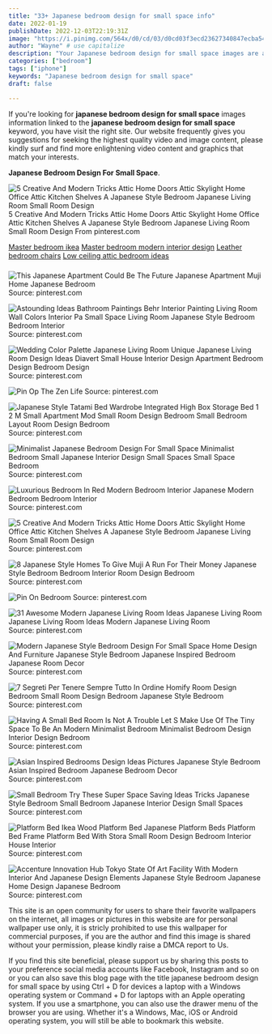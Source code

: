 ```yaml
---
title: "33+ Japanese bedroom design for small space info"
date: 2022-01-19
publishDate: 2022-12-03T22:19:31Z
image: "https://i.pinimg.com/564x/d0/cd/03/d0cd03f3ecd23627340847ecba541e1f--japanese-bedroom-luxury-wallpaper.jpg"
author: "Wayne" # use capitalize
description: "Your Japanese bedroom design for small space images are available. Japanese bedroom design for small space are a topic that is being searched for and liked by netizens now. You can Get the Japanese bedroom design for small space files here. Download all royalty-free images."
categories: ["bedroom"]
tags: ["iphone"]
keywords: "Japanese bedroom design for small space"
draft: false

---
```


If you're looking for **japanese bedroom design for small space** images information linked to the **japanese bedroom design for small space** keyword, you have visit the right  site.  Our website frequently  gives you  suggestions  for seeking  the highest  quality video and image  content, please kindly surf and find more enlightening video content and graphics  that match your interests.

**Japanese Bedroom Design For Small Space**. 

![5 Creative And Modern Tricks Attic Home Doors Attic Skylight Home Office Attic Kitchen Shelves A Japanese Style Bedroom Japanese Living Room Small Room Design](https://i.pinimg.com/originals/59/8d/68/598d68681e2d6160953d04c1e2c110b1.jpg "5 Creative And Modern Tricks Attic Home Doors Attic Skylight Home Office Attic Kitchen Shelves A Japanese Style Bedroom Japanese Living Room Small Room Design")
5 Creative And Modern Tricks Attic Home Doors Attic Skylight Home Office Attic Kitchen Shelves A Japanese Style Bedroom Japanese Living Room Small Room Design From pinterest.com

[Master bedroom ikea](/master-bedroom-ikea/)
[Master bedroom modern interior design](/master-bedroom-modern-interior-design/)
[Leather bedroom chairs](/leather-bedroom-chairs/)
[Low ceiling attic bedroom ideas](/low-ceiling-attic-bedroom-ideas/)



### 

 


![This Japanese Apartment Could Be The Future Japanese Apartment Muji Home Japanese Bedroom](https://i.pinimg.com/564x/ac/fc/83/acfc831d5bf24de7b0ee9d4fe90fc6bc--urban-apartment-apartment-interior.jpg "This Japanese Apartment Could Be The Future Japanese Apartment Muji Home Japanese Bedroom")
Source: pinterest.com

 

![Astounding Ideas Bathroom Paintings Behr Interior Painting Living Room Wall Colors Interior Pa Small Space Living Room Japanese Style Bedroom Bedroom Interior](https://i.pinimg.com/564x/5e/40/e0/5e40e00f5a7be9f7cfca23c079b8c2d5.jpg "Astounding Ideas Bathroom Paintings Behr Interior Painting Living Room Wall Colors Interior Pa Small Space Living Room Japanese Style Bedroom Bedroom Interior")
Source: pinterest.com

 

![Wedding Color Palette Japanese Living Room Unique Japanese Living Room Design Ideas Diavert Small House Interior Design Apartment Bedroom Design Bedroom Design](https://i.pinimg.com/originals/51/90/c1/5190c1d8b6fcd47377d1a2b8f2b10a8b.jpg "Wedding Color Palette Japanese Living Room Unique Japanese Living Room Design Ideas Diavert Small House Interior Design Apartment Bedroom Design Bedroom Design")
Source: pinterest.com

 

![Pin Op The Zen Life](https://i.pinimg.com/originals/7a/2c/49/7a2c49cab0c91986fd9bdb4a159cd9f7.jpg "Pin Op The Zen Life")
Source: pinterest.com

 

![Japanese Style Tatami Bed Wardrobe Integrated High Box Storage Bed 1 2 M Small Apartment Mod Small Room Design Bedroom Small Bedroom Layout Room Design Bedroom](https://i.pinimg.com/originals/70/24/fe/7024fe9085849f6a7e75db293982abb5.jpg "Japanese Style Tatami Bed Wardrobe Integrated High Box Storage Bed 1 2 M Small Apartment Mod Small Room Design Bedroom Small Bedroom Layout Room Design Bedroom")
Source: pinterest.com

 

![Minimalist Japanese Bedroom Design For Small Space Minimalist Bedroom Small Japanese Interior Design Small Spaces Small Space Bedroom](https://i.pinimg.com/originals/99/34/5c/99345c110216a1c041902f6dcecc65de.png "Minimalist Japanese Bedroom Design For Small Space Minimalist Bedroom Small Japanese Interior Design Small Spaces Small Space Bedroom")
Source: pinterest.com

 

![Luxurious Bedroom In Red Modern Bedroom Interior Japanese Modern Bedroom Bedroom Interior](https://i.pinimg.com/736x/f9/01/3b/f9013b9d06f59b9c3583736e3fe8c262--red-bedrooms-small-bedrooms.jpg "Luxurious Bedroom In Red Modern Bedroom Interior Japanese Modern Bedroom Bedroom Interior")
Source: pinterest.com

 

![5 Creative And Modern Tricks Attic Home Doors Attic Skylight Home Office Attic Kitchen Shelves A Japanese Style Bedroom Japanese Living Room Small Room Design](https://i.pinimg.com/originals/59/8d/68/598d68681e2d6160953d04c1e2c110b1.jpg "5 Creative And Modern Tricks Attic Home Doors Attic Skylight Home Office Attic Kitchen Shelves A Japanese Style Bedroom Japanese Living Room Small Room Design")
Source: pinterest.com

 

![8 Japanese Style Homes To Give Muji A Run For Their Money Japanese Style Bedroom Bedroom Interior Room Design Bedroom](https://i.pinimg.com/originals/45/91/90/459190a6dbd0ef0abf6c6848a3fc14c3.png "8 Japanese Style Homes To Give Muji A Run For Their Money Japanese Style Bedroom Bedroom Interior Room Design Bedroom")
Source: pinterest.com

 

![Pin On Bedroom](https://i.pinimg.com/736x/a9/cb/a3/a9cba32dbfac8a0d09c7a561bb87ad8b.jpg "Pin On Bedroom")
Source: pinterest.com

 

![31 Awesome Modern Japanese Living Room Ideas Japanese Living Room Japanese Living Room Ideas Modern Japanese Living Room](https://i.pinimg.com/originals/c6/5a/d1/c65ad1834f84ae149bc5e5963eac0efc.jpg "31 Awesome Modern Japanese Living Room Ideas Japanese Living Room Japanese Living Room Ideas Modern Japanese Living Room")
Source: pinterest.com

 

![Modern Japanese Style Bedroom Design For Small Space Home Design And Furniture Japanese Style Bedroom Japanese Inspired Bedroom Japanese Room Decor](https://i.pinimg.com/736x/88/3a/20/883a20c930de39c499f57ff382321314--bedroom-interior-design-bedroom-interiors.jpg "Modern Japanese Style Bedroom Design For Small Space Home Design And Furniture Japanese Style Bedroom Japanese Inspired Bedroom Japanese Room Decor")
Source: pinterest.com

 

![7 Segreti Per Tenere Sempre Tutto In Ordine Homify Room Design Bedroom Small Room Design Bedroom Japanese Style Bedroom](https://i.pinimg.com/originals/e5/5b/d3/e55bd3d41d502f90d015a3c2be9be3be.jpg "7 Segreti Per Tenere Sempre Tutto In Ordine Homify Room Design Bedroom Small Room Design Bedroom Japanese Style Bedroom")
Source: pinterest.com

 

![Having A Small Bed Room Is Not A Trouble Let S Make Use Of The Tiny Space To Be An Modern Minimalist Bedroom Minimalist Bedroom Design Interior Design Bedroom](https://i.pinimg.com/736x/43/cf/55/43cf55e67d603f3a4088eaaf16b6b0fb.jpg "Having A Small Bed Room Is Not A Trouble Let S Make Use Of The Tiny Space To Be An Modern Minimalist Bedroom Minimalist Bedroom Design Interior Design Bedroom")
Source: pinterest.com

 

![Asian Inspired Bedrooms Design Ideas Pictures Japanese Style Bedroom Asian Inspired Bedroom Japanese Bedroom Decor](https://i.pinimg.com/originals/0b/21/36/0b2136eb7debf81550ac87305a00cadc.jpg "Asian Inspired Bedrooms Design Ideas Pictures Japanese Style Bedroom Asian Inspired Bedroom Japanese Bedroom Decor")
Source: pinterest.com

 

![Small Bedroom Try These Super Space Saving Ideas Tricks Japanese Style Bedroom Small Bedroom Japanese Interior Design Small Spaces](https://i.pinimg.com/originals/b5/60/92/b5609208808ec019e40716cdddd3baa6.png "Small Bedroom Try These Super Space Saving Ideas Tricks Japanese Style Bedroom Small Bedroom Japanese Interior Design Small Spaces")
Source: pinterest.com

 

![Platform Bed Ikea Wood Platform Bed Japanese Platform Beds Platform Bed Frame Platform Bed With Stora Small Room Design Bedroom Interior House Interior](https://i.pinimg.com/474x/e6/bf/4a/e6bf4a16fb00275d4bbbd7d941a96281.jpg "Platform Bed Ikea Wood Platform Bed Japanese Platform Beds Platform Bed Frame Platform Bed With Stora Small Room Design Bedroom Interior House Interior")
Source: pinterest.com

 

![Accenture Innovation Hub Tokyo State Of Art Facility With Modern Interior And Japanese Design Elements Japanese Style Bedroom Japanese Home Design Japanese Bedroom](https://i.pinimg.com/564x/d0/cd/03/d0cd03f3ecd23627340847ecba541e1f--japanese-bedroom-luxury-wallpaper.jpg "Accenture Innovation Hub Tokyo State Of Art Facility With Modern Interior And Japanese Design Elements Japanese Style Bedroom Japanese Home Design Japanese Bedroom")
Source: pinterest.com

 

This site is an open community for users to share their favorite wallpapers on the internet, all images or pictures in this website are for personal wallpaper use only, it is stricly prohibited to use this wallpaper for commercial purposes, if you are the author and find this image is shared without your permission, please kindly raise a DMCA report to Us.

If you find this site beneficial, please support us by sharing this posts to your preference social media accounts like Facebook, Instagram and so on or you can also save this blog page with the title japanese bedroom design for small space by using Ctrl + D for devices a laptop with a Windows operating system or Command + D for laptops with an Apple operating system. If you use a smartphone, you can also use the drawer menu of the browser you are using. Whether it's a Windows, Mac, iOS or Android operating system, you will still be able to bookmark this website.
